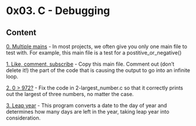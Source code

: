 # 0x03. C - Debugging

## Content

[0. Multiple mains](0-main.c) - In most projects, we often give you only one main file to test with. For example, this main file is a test for a postitive_or_negative()

[1. Like, comment, subscribe](1-main.c) - Copy this main file. Comment out (don’t delete it!) the part of the code that is causing the output to go into an infinite loop.

[2. 0 > 972?](2-largest_number.c) - Fix the code in 2-largest_number.c so that it correctly prints out the largest of three numbers, no matter the case.

[3. Leap year](3-print_remaining_days.c) - This program converts a date to the day of year and determines how many days are left in the year, taking leap year into consideration.
